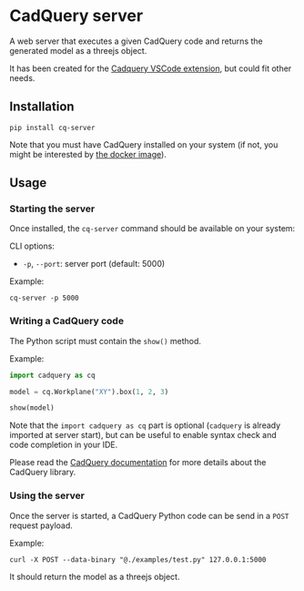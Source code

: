 # CadQuery server

A web server that executes a given CadQuery code and returns the generated model as a threejs object.

It has been created for the [Cadquery VSCode extension](https://open-vsx.org/extension/roipoussiere/cadquery), but could fit other needs.

## Installation

    pip install cq-server

Note that you must have CadQuery installed on your system (if not, you might be interested by [the docker image](https://hub.docker.com/r/cadquery/cadquery-server)).

## Usage

### Starting the server

Once installed, the `cq-server` command should be available on your system:

CLI options:

- `-p`, `--port`: server port (default: 5000)

Example:

    cq-server -p 5000

### Writing a CadQuery code

The Python script must contain the `show()` method.

Example:

```py
import cadquery as cq

model = cq.Workplane("XY").box(1, 2, 3)

show(model)
```

Note that the `import cadquery as cq` part is optional (`cadquery` is already imported at server start), but can be useful to enable syntax check and code completion in your IDE.

Please read the [CadQuery documentation](https://cadquery.readthedocs.io/en/latest/) for more details about the CadQuery library.

### Using the server

Once the server is started, a CadQuery Python code can be send in a `POST` request payload.

Example:

    curl -X POST --data-binary "@./examples/test.py" 127.0.0.1:5000

It should return the model as a threejs object.
